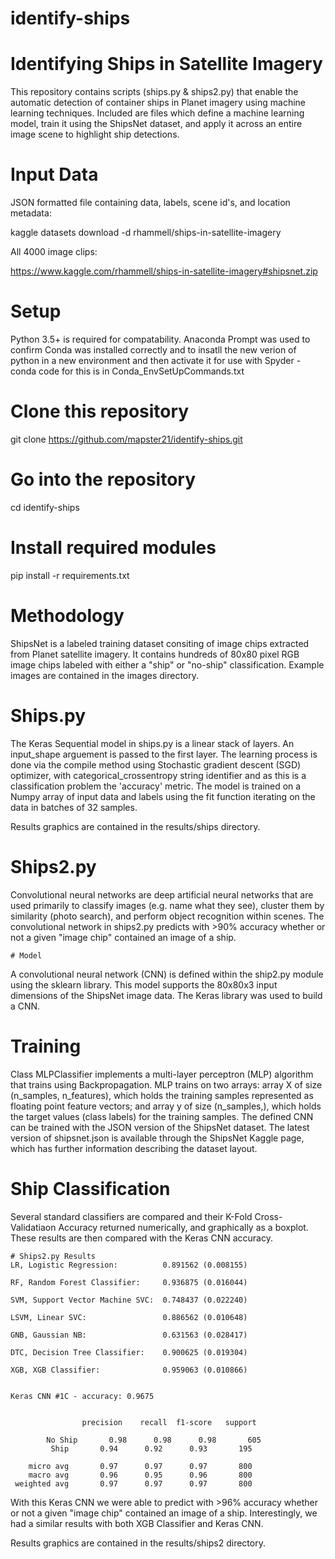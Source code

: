# identify-ships
# Identifying Ships in Satellite Imagery
This repository contains scripts (ships.py & ships2.py) that enable the automatic detection of container ships in Planet imagery using machine learning techniques. Included are files which define a machine learning model, train it using the ShipsNet dataset, and apply it across an entire image scene to highlight ship detections.

# Input Data
JSON formatted file containing data, labels, scene id's, and location metadata:

kaggle datasets download -d rhammell/ships-in-satellite-imagery

All 4000 image clips:

https://www.kaggle.com/rhammell/ships-in-satellite-imagery#shipsnet.zip

# Setup
Python 3.5+ is required for compatability. Anaconda Prompt was used to confirm Conda was installed correctly and to insatll the new verion of python in a new environment and then activate it for use with Spyder - conda code for this is in Conda_EnvSetUpCommands.txt

# Clone this repository
git clone https://github.com/mapster21/identify-ships.git

# Go into the repository
cd identify-ships

# Install required modules
pip install -r requirements.txt

# Methodology
ShipsNet is a labeled training dataset consiting of image chips extracted from Planet satellite imagery. It contains hundreds of 80x80 pixel RGB image chips labeled with either a "ship" or "no-ship" classification. Example images are contained in the images directory.

  # Ships.py
The Keras Sequential model in ships.py is a linear stack of layers. An input_shape arguement is passed to the first layer. The learning process is done via the compile method using Stochastic gradient descent (SGD) optimizer, with categorical_crossentropy string identifier and as this is a classification problem the 'accuracy' metric. The model is trained on a Numpy array of input data and labels using the fit function iterating on the data in batches of 32 samples.
	
Results graphics are contained in the results/ships directory.

  # Ships2.py
Convolutional neural networks are deep artificial neural networks that are used primarily to classify images (e.g. name what they see), cluster them by similarity (photo search), and perform object recognition within scenes. The convolutional network in ships2.py 	predicts with >90% accuracy whether or not a given "image chip" contained an image of a ship.

	# Model
A convolutional neural network (CNN) is defined within the ship2.py module using the sklearn library. This model supports the 80x80x3 	input dimensions of the ShipsNet image data. The Keras library was used to build a CNN.

# Training
Class MLPClassifier implements a multi-layer perceptron (MLP) algorithm that trains using Backpropagation. MLP trains on two arrays: array X of size (n_samples, n_features), which holds the training samples represented as floating point feature vectors; and array y of size (n_samples,), which holds the target values (class labels) for the training samples. The defined CNN can be trained with the JSON version of the ShipsNet dataset. The latest version of shipsnet.json is available through the ShipsNet Kaggle page, which has further information describing the dataset layout.

# Ship Classification
Several standard classifiers are compared and their K-Fold Cross-Validatiaon Accuracy returned numerically, and graphically as a boxplot. These results are then compared with the Keras CNN accuracy.

	# Ships2.py Results
	LR, Logistic Regression:          0.891562 (0.008155)

	RF, Random Forest Classifier:     0.936875 (0.016044)

	SVM, Support Vector Machine SVC:  0.748437 (0.022240)

	LSVM, Linear SVC:                 0.886562 (0.010648)

	GNB, Gaussian NB:                 0.631563 (0.028417)

	DTC, Decision Tree Classifier:    0.900625 (0.019304)

	XGB, XGB Classifier:              0.959063 (0.010866)


	Keras CNN #1C - accuracy: 0.9675 


              		precision    recall  f1-score   support

     		No Ship       0.98      0.98      0.98       605
        	 Ship       0.94      0.92      0.93       195

   		micro avg       0.97      0.97      0.97       800
   		macro avg       0.96      0.95      0.96       800
	 weighted avg       0.97      0.97      0.97       800

With this Keras CNN we were able to predict with >96% accuracy whether or not a given "image chip" contained an image of a ship. 				Interestingly, we had a similar results with both XGB Classifier and Keras CNN.

Results graphics are contained in the results/ships2 directory.
